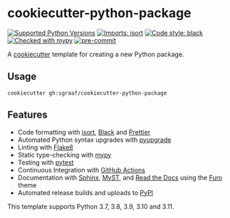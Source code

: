 # cookiecutter-python-package

[![Supported Python Versions](https://img.shields.io/badge/python-3.7%20|%203.8%20|%203.9%20|%203.10%20|%203.11-blue)](https://github.com/OutdoorXL/cookiecutter-python)
[![Imports: isort](https://img.shields.io/badge/%20imports-isort-%231674b1?style=flat&labelColor=ef8336)](https://pycqa.github.io/isort/)
[![Code style: black](https://img.shields.io/badge/code%20style-black-000000.svg)](https://github.com/psf/black)
[![Checked with mypy](http://www.mypy-lang.org/static/mypy_badge.svg)](http://mypy-lang.org/)
[![pre-commit](https://img.shields.io/badge/pre--commit-enabled-brightgreen?logo=pre-commit&logoColor=white)](https://github.com/pre-commit/pre-commit)

A [cookiecutter](https://cookiecutter.readthedocs.io/) template for creating a new Python package.

## Usage

```shell
cookiecutter gh:sgraaf/cookiecutter-python-package
```

## Features

-   Code formatting with [isort](https://pycqa.github.io/isort/), [Black](https://black.readthedocs.io/en/stable/) and [Prettier](https://prettier.io/)
-   Automated Python syntax upgrades with [pyupgrade](https://github.com/asottile/pyupgrade)
-   Linting with [Flake8](https://flake8.pycqa.org/en/stable/)
-   Static type-checking with [mypy](http://www.mypy-lang.org/)
-   Testing with [pytest](https://docs.pytest.org/en/stable/index.html)
-   Continuous Integration with [GitHub Actions](https://github.com/features/actions)
-   Documentation with [Sphinx](https://www.sphinx-doc.org/en/master/), [MyST](https://myst-parser.readthedocs.io/en/latest/), and [Read the Docs](https://readthedocs.org/) using the [Furo](https://pradyunsg.me/furo/) theme
-   Automated release builds and uploads to [PyPI](https://pypi.org/)

This template supports Python 3.7, 3.8, 3.9, 3.10 and 3.11.
